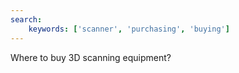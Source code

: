 ```yaml
---
search:
    keywords: ['scanner', 'purchasing', 'buying']
---
```

Where to buy 3D scanning equipment?
